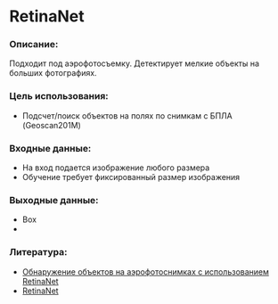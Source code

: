 # RetinaNet

### Описание:
Подходит под аэрофотосъемку. Детектирует мелкие объекты на больших фотографиях.

### Цель использования:
* Подсчет/поиск объектов на полях по снимкам с БПЛА (Geoscan201M)

### Входные данные:
+ На вход подается изображение любого размера
+ Обучение требует фиксированный размер изображения 

### Выходные данные:
* Box
*

### Литература:
+ [Обнаружение объектов на аэрофотоснимках с использованием RetinaNet](https://machinelearningmastery.ru/object-detection-on-aerial-imagery-using-retinanet-626130ba2203/)
+ [RetinaNet](projects/soft/NeuralNetwork/RetinaNet.md)
